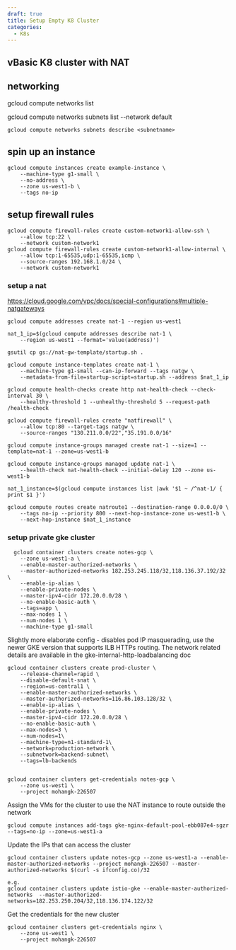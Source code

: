 ```yaml
---
draft: true
title: Setup Empty K8 Cluster
categories:
  - K8s
---
```

## vBasic K8 cluster with NAT

## networking

gcloud compute networks list

gcloud compute networks subnets list --network default

```
gcloud compute networks subnets describe <subnetname>
```

## spin up an instance

```
gcloud compute instances create example-instance \
    --machine-type g1-small \
    --no-address \
    --zone us-west1-b \
    --tags no-ip
```

## setup firewall rules

```
gcloud compute firewall-rules create custom-network1-allow-ssh \
    --allow tcp:22 \
    --network custom-network1
gcloud compute firewall-rules create custom-network1-allow-internal \
    --allow tcp:1-65535,udp:1-65535,icmp \
    --source-ranges 192.168.1.0/24 \
    --network custom-network1
```

### setup a nat

https://cloud.google.com/vpc/docs/special-configurations#multiple-natgateways

```
gcloud compute addresses create nat-1 --region us-west1

nat_1_ip=$(gcloud compute addresses describe nat-1 \
    --region us-west1 --format='value(address)')
```

```
gsutil cp gs://nat-gw-template/startup.sh .
```

```
gcloud compute instance-templates create nat-1 \
    --machine-type g1-small --can-ip-forward --tags natgw \
    --metadata-from-file=startup-script=startup.sh --address $nat_1_ip
```

```
gcloud compute health-checks create http nat-health-check --check-interval 30 \
    --healthy-threshold 1 --unhealthy-threshold 5 --request-path /health-check
```

```
gcloud compute firewall-rules create "natfirewall" \
    --allow tcp:80 --target-tags natgw \
    --source-ranges "130.211.0.0/22","35.191.0.0/16"
```

```
gcloud compute instance-groups managed create nat-1 --size=1 --template=nat-1 --zone=us-west1-b
```

```
gcloud compute instance-groups managed update nat-1 \
    --health-check nat-health-check --initial-delay 120 --zone us-west1-b
```

```
nat_1_instance=$(gcloud compute instances list |awk '$1 ~ /^nat-1/ { print $1 }')
```

```
gcloud compute routes create natroute1 --destination-range 0.0.0.0/0 \
    --tags no-ip --priority 800 --next-hop-instance-zone us-west1-b \
    --next-hop-instance $nat_1_instance
```

### setup private gke cluster

```
  gcloud container clusters create notes-gcp \
    --zone us-west1-a \
    --enable-master-authorized-networks \
    --master-authorized-networks 182.253.245.118/32,118.136.37.192/32 \
    --enable-ip-alias \
    --enable-private-nodes \
    --master-ipv4-cidr 172.20.0.0/28 \
    --no-enable-basic-auth \
    --tags=app \
    --max-nodes 1 \
    --num-nodes 1 \
    --machine-type g1-small
```

Slightly more elaborate config - disables pod IP masquerading, use the newer GKE version that supports ILB HTTPs routing. The network related details are available in the gke-internal-http-loadbalancing doc

```
gcloud container clusters create prod-cluster \
    --release-channel=rapid \
    --disable-default-snat \
    --region=us-central1 \
    --enable-master-authorized-networks \
    --master-authorized-networks=116.86.103.128/32 \
    --enable-ip-alias \
    --enable-private-nodes \
    --master-ipv4-cidr 172.20.0.0/28 \
    --no-enable-basic-auth \
    --max-nodes=3 \
    --num-nodes=1\
    --machine-type=n1-standard-1\
    --network=production-network \
    --subnetwork=backend-subnet\
    --tags=lb-backends
```

```

```

```
gcloud container clusters get-credentials notes-gcp \
    --zone us-west1 \
    --project mohangk-226507
```

Assign the VMs for the cluster to use the NAT instance to route outside the network

```gcloud compute instances add-tags gke-nginx-default-pool-ebb087e4-sgzr --tags=no-ip --zone=us-west1-a```

Update the IPs that can access the cluster

```
gcloud container clusters update notes-gcp --zone us-west1-a --enable-master-authorized-networks --project mohangk-226507 --master-authorized-networks $(curl -s ifconfig.co)/32

e.g.
gcloud container clusters update istio-gke --enable-master-authorized-networks  --master-authorized-networks=182.253.250.204/32,118.136.174.122/32
```

Get the credentials for the new cluster

```
gcloud container clusters get-credentials nginx \
    --zone us-west1 \
    --project mohangk-226507
```
